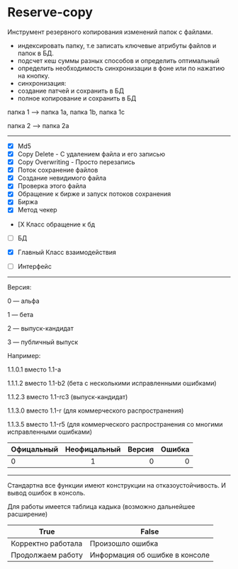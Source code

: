 # Reserve-copy

Инструмент резервного копирования изменений папок с файлами.
- индексировать папку, т.е записать ключевые атрибуты файлов и папок в БД.
- подсчет кеш суммы разных способов и определить оптимальный
- определить необходимость синхронизации в фоне или по нажатию на кнопку. 
- синхронизация:
- создание патчей и сохранить в БД
- полное копирование и сохранить в БД


папка 1  —> папка 1a, папка 1b, папка 1c

папка 2 —> папка 2a

---

- [X] Md5
- [X] Copy Delete - С удалением файла и его записью
- [X] Copy Overwriting - Просто перезапись
- [X] Поток сохранение файлов
- [X] Создание невидимого файла
- [X] Проверка этого файла
- [X] Обращение к бирже и запуск потоков сохранения
- [X] Биржа
- [X] Метод чекер
- [X Класс обращение к бд
- [ ] БД
- [X] Главный Класс взаимодействия

- [ ] Интерфейс


---

Версия:

0 — альфа

1 — бета

2 — выпуск-кандидат

3 — публичный выпуск


Например:

1.1.0.1 вместо 1.1-a

1.1.1.2 вместо 1.1-b2 (бета с несколькими исправленными ошибками)

1.1.2.3 вместо 1.1-rc3 (выпуск-кандидат)

1.1.3.0 вместо 1.1-r (для коммерческого распространения)

1.1.3.5 вместо 1.1-r5 (для коммерческого распространения со многими исправленными ошибками)

| Офицальный | Неофицальный | Версия | Ошибка |
|:-----------|:------------:| ------:| ------:|
| 0          | 1            | 0      | 0      |

---
Стандартна все функции имеют конструкции на отказоустойчивость.
И вывод ошибок в консоль.

Для работы имеется таблица кадыка (возможно дальнейшее расширение)

True  | False
------------- | -------------
Корректно работала  | Произошло ошибка
Продолжаем работу  | Информация об ошибке в консоле
